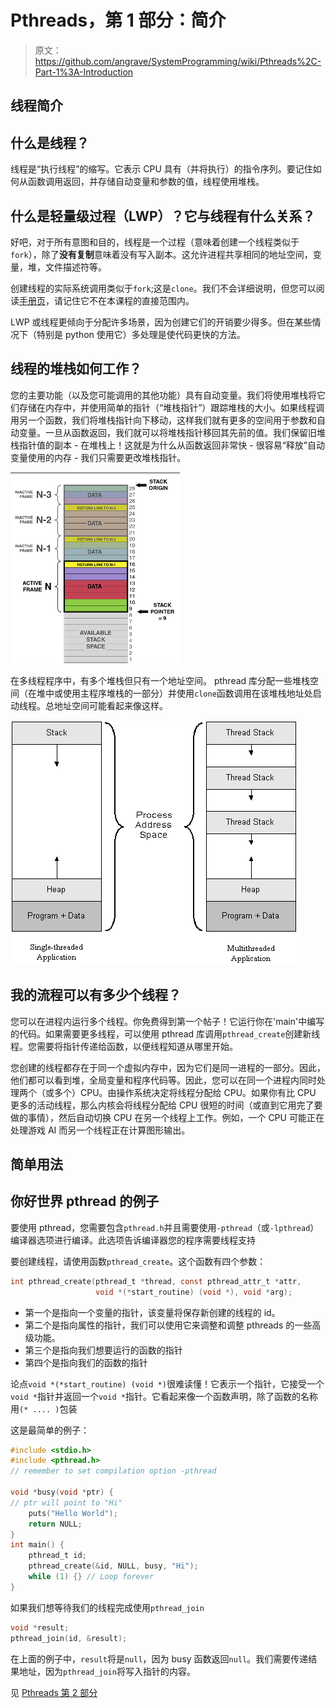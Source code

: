 # Pthreads，第 1 部分：简介

> 原文：<https://github.com/angrave/SystemProgramming/wiki/Pthreads%2C-Part-1%3A-Introduction>

## 线程简介

## 什么是线程？

线程是“执行线程”的缩写。它表示 CPU 具有（并将执行）的指令序列。要记住如何从函数调用返回，并存储自动变量和参数的值，线程使用堆栈。

## 什么是轻量级过程（LWP）？它与线程有什么关系？

好吧，对于所有意图和目的，线程是一个过程（意味着创建一个线程类似于`fork`），除了**没有复制**意味着没有写入副本。这允许进程共享相同的地址空间，变量，堆，文件描述符等。

创建线程的实际系统调用类似于`fork`;这是`clone`。我们不会详细说明，但您可以阅读[手册页](http://man7.org/linux/man-pages/man2/clone.2.html)，请记住它不在本课程的直接范围内。

LWP 或线程更倾向于分配许多场景，因为创建它们的开销要少得多。但在某些情况下（特别是 python 使用它）多处理是使代码更快的方法。

## 线程的堆栈如何工作？

您的主要功能（以及您可能调用的其他功能）具有自动变量。我们将使用堆栈将它们存储在内存中，并使用简单的指针（“堆栈指针”）跟踪堆栈的大小。如果线程调用另一个函数，我们将堆栈指针向下移动，这样我们就有更多的空间用于参数和自动变量。一旦从函数返回，我们就可以将堆栈指针移回其先前的值。我们保留旧堆栈指针值的副本 - 在堆栈上！这就是为什么从函数返回非常快 - 很容易“释放”自动变量使用的内存 - 我们只需要更改堆栈指针。

![](img/e209a7428a9ce45094abf36a151c7d63.jpg)

在多线程程序中，有多个堆栈但只有一个地址空间。 pthread 库分配一些堆栈空间（在堆中或使用主程序堆栈的一部分）并使用`clone`函数调用在该堆栈地址处启动线程。总地址空间可能看起来像这样。

![](img/4013002f4b22a09d0fc6a117c0a29816.jpg)

## 我的流程可以有多少个线程？

您可以在进程内运行多个线程。你免费得到第一个帖子！它运行你在'main'中编写的代码。如果需要更多线程，可以使用 pthread 库调用`pthread_create`创建新线程。您需要将指针传递给函数，以便线程知道从哪里开始。

您创建的线程都存在于同一个虚拟内存中，因为它们是同一进程的一部分。因此，他们都可以看到堆，全局变量和程序代码等。因此，您可以在同一个进程内同时处理两个（或多个）CPU。由操作系统决定将线程分配给 CPU。如果你有比 CPU 更多的活动线程，那么内核会将线程分配给 CPU 很短的时间（或直到它用完了要做的事情），然后自动切换 CPU 在另一个线程上工作。例如，一个 CPU 可能正在处理游戏 AI 而另一个线程正在计算图形输出。

## 简单用法

## 你好世界 pthread 的例子

要使用 pthread，您需要包含`pthread.h`并且需要使用`-pthread`（或`-lpthread`）编译器选项进行编译。此选项告诉编译器您的程序需要线程支持

要创建线程，请使用函数`pthread_create`。这个函数有四个参数：

```c
int pthread_create(pthread_t *thread, const pthread_attr_t *attr,
                   void *(*start_routine) (void *), void *arg);
```

*   第一个是指向一个变量的指针，该变量将保存新创建的线程的 id。
*   第二个是指向属性的指针，我们可以使用它来调整和调整 pthreads 的一些高级功能。
*   第三个是指向我们想要运行的函数的指针
*   第四个是指向我们的函数的指针

论点`void *(*start_routine) (void *)`很难读懂！它表示一个指针，它接受一个`void *`指针并返回一个`void *`指针。它看起来像一个函数声明，除了函数的名称用`(* .... )`包装

这是最简单的例子：

```c
#include <stdio.h>
#include <pthread.h>
// remember to set compilation option -pthread

void *busy(void *ptr) {
// ptr will point to "Hi"
    puts("Hello World");
    return NULL;
}
int main() {
    pthread_t id;
    pthread_create(&id, NULL, busy, "Hi");
    while (1) {} // Loop forever
}
```

如果我们想等待我们的线程完成使用`pthread_join`

```c
void *result;
pthread_join(id, &result);
```

在上面的例子中，`result`将是`null`，因为 busy 函数返回`null`。我们需要传递结果地址，因为`pthread_join`将写入指针的内容。

见 [Pthreads 第 2 部分](https://github.com/angrave/SystemProgramming/wiki/Pthreads%2C-Part-2%3A-Usage-in-Practice)
